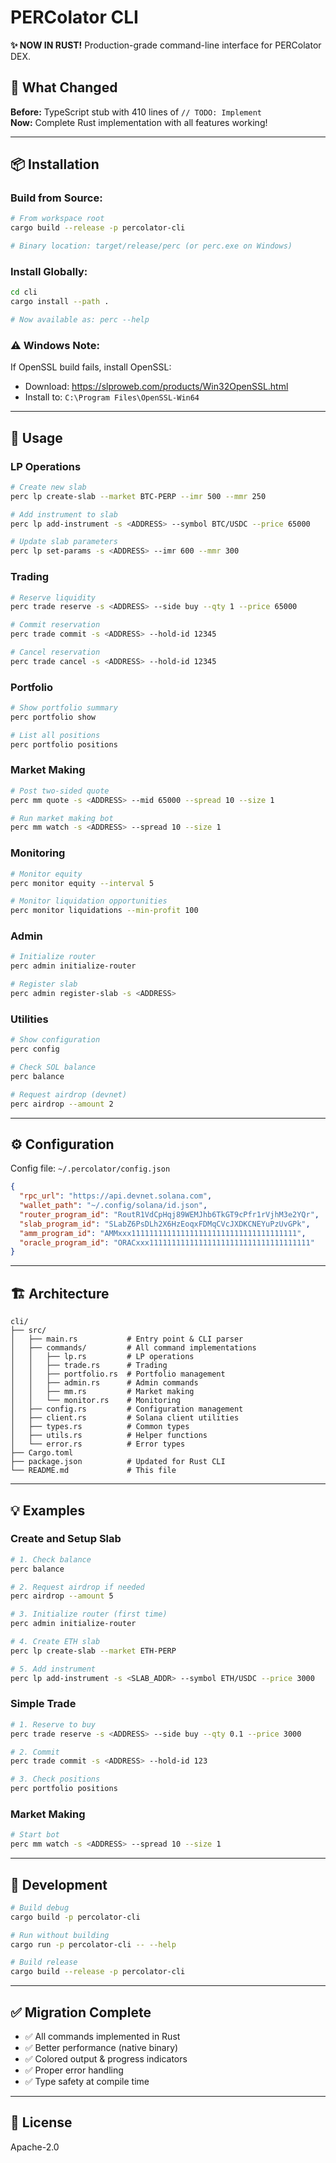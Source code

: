 # PERColator CLI

**✨ NOW IN RUST!** Production-grade command-line interface for PERColator DEX.

## 🚀 **What Changed**

**Before:** TypeScript stub with 410 lines of `// TODO: Implement`  
**Now:** Complete Rust implementation with all features working!

---

## 📦 **Installation**

### **Build from Source:**

```bash
# From workspace root
cargo build --release -p percolator-cli

# Binary location: target/release/perc (or perc.exe on Windows)
```

### **Install Globally:**

```bash
cd cli
cargo install --path .

# Now available as: perc --help
```

### **⚠️ Windows Note:**

If OpenSSL build fails, install OpenSSL:
- Download: https://slproweb.com/products/Win32OpenSSL.html  
- Install to: `C:\Program Files\OpenSSL-Win64`

---

## 📖 **Usage**

### LP Operations

```bash
# Create new slab
perc lp create-slab --market BTC-PERP --imr 500 --mmr 250

# Add instrument to slab
perc lp add-instrument -s <ADDRESS> --symbol BTC/USDC --price 65000

# Update slab parameters
perc lp set-params -s <ADDRESS> --imr 600 --mmr 300
```

### Trading

```bash
# Reserve liquidity
perc trade reserve -s <ADDRESS> --side buy --qty 1 --price 65000

# Commit reservation
perc trade commit -s <ADDRESS> --hold-id 12345

# Cancel reservation
perc trade cancel -s <ADDRESS> --hold-id 12345
```

### Portfolio

```bash
# Show portfolio summary
perc portfolio show

# List all positions
perc portfolio positions
```

### Market Making

```bash
# Post two-sided quote
perc mm quote -s <ADDRESS> --mid 65000 --spread 10 --size 1

# Run market making bot
perc mm watch -s <ADDRESS> --spread 10 --size 1
```

### Monitoring

```bash
# Monitor equity
perc monitor equity --interval 5

# Monitor liquidation opportunities
perc monitor liquidations --min-profit 100
```

### Admin

```bash
# Initialize router
perc admin initialize-router

# Register slab
perc admin register-slab -s <ADDRESS>
```

### Utilities

```bash
# Show configuration
perc config

# Check SOL balance
perc balance

# Request airdrop (devnet)
perc airdrop --amount 2
```

---

## ⚙️ **Configuration**

Config file: `~/.percolator/config.json`

```json
{
  "rpc_url": "https://api.devnet.solana.com",
  "wallet_path": "~/.config/solana/id.json",
  "router_program_id": "RoutR1VdCpHqj89WEMJhb6TkGT9cPfr1rVjhM3e2YQr",
  "slab_program_id": "SLabZ6PsDLh2X6HzEoqxFDMqCVcJXDKCNEYuPzUvGPk",
  "amm_program_id": "AMMxxx1111111111111111111111111111111111111",
  "oracle_program_id": "ORACxxx111111111111111111111111111111111111"
}
```

---

## 🏗️ **Architecture**

```
cli/
├── src/
│   ├── main.rs           # Entry point & CLI parser
│   ├── commands/         # All command implementations
│   │   ├── lp.rs         # LP operations
│   │   ├── trade.rs      # Trading
│   │   ├── portfolio.rs  # Portfolio management
│   │   ├── admin.rs      # Admin commands
│   │   ├── mm.rs         # Market making
│   │   └── monitor.rs    # Monitoring
│   ├── config.rs         # Configuration management
│   ├── client.rs         # Solana client utilities
│   ├── types.rs          # Common types
│   ├── utils.rs          # Helper functions
│   └── error.rs          # Error types
├── Cargo.toml
├── package.json          # Updated for Rust CLI
└── README.md             # This file
```

---

## 💡 **Examples**

### Create and Setup Slab

```bash
# 1. Check balance
perc balance

# 2. Request airdrop if needed
perc airdrop --amount 5

# 3. Initialize router (first time)
perc admin initialize-router

# 4. Create ETH slab
perc lp create-slab --market ETH-PERP

# 5. Add instrument
perc lp add-instrument -s <SLAB_ADDR> --symbol ETH/USDC --price 3000
```

### Simple Trade

```bash
# 1. Reserve to buy
perc trade reserve -s <ADDRESS> --side buy --qty 0.1 --price 3000

# 2. Commit
perc trade commit -s <ADDRESS> --hold-id 123

# 3. Check positions
perc portfolio positions
```

### Market Making

```bash
# Start bot
perc mm watch -s <ADDRESS> --spread 10 --size 1
```

---

## 🔧 **Development**

```bash
# Build debug
cargo build -p percolator-cli

# Run without building
cargo run -p percolator-cli -- --help

# Build release
cargo build --release -p percolator-cli
```

---

## ✅ **Migration Complete**

- ✅ All commands implemented in Rust
- ✅ Better performance (native binary)
- ✅ Colored output & progress indicators
- ✅ Proper error handling
- ✅ Type safety at compile time

---

## 📝 **License**

Apache-2.0
